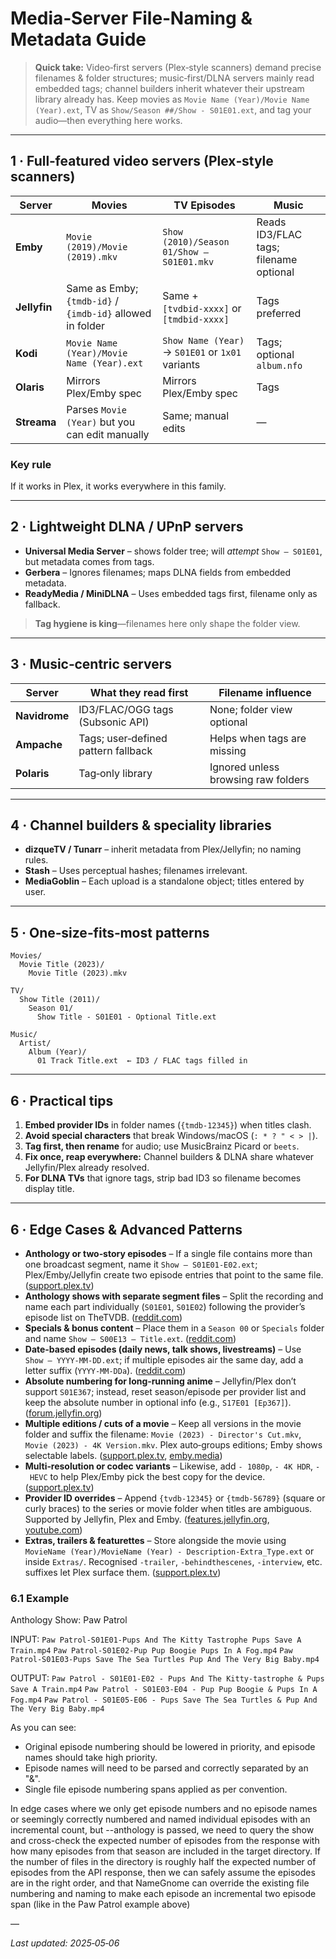 # Media‑Server File‑Naming & Metadata Guide

> **Quick take:** Video‑first servers (Plex‑style scanners) demand precise filenames & folder structures; music‑first/DLNA servers mainly read embedded tags; channel builders inherit whatever their upstream library already has. Keep movies as `Movie Name (Year)/Movie Name (Year).ext`, TV as `Show/Season ##/Show ‑ S01E01.ext`, and tag your audio—then everything here works.

---

## 1 · Full‑featured video servers (Plex‑style scanners)

| Server       | Movies                                                    | TV Episodes                                      | Music                                  |
| ------------ | --------------------------------------------------------- | ------------------------------------------------ | -------------------------------------- |
| **Emby**     | `Movie (2019)/Movie (2019).mkv`                           | `Show (2010)/Season 01/Show – S01E01.mkv`        | Reads ID3/FLAC tags; filename optional |
| **Jellyfin** | Same as Emby; `{tmdb‑id}` / `{imdb‑id}` allowed in folder | Same + `[tvdbid‑xxxx]` or `[tmdbid‑xxxx]`        | Tags preferred                         |
| **Kodi**     | `Movie Name (Year)/Movie Name (Year).ext`                 | `Show Name (Year)` → `S01E01` or `1x01` variants | Tags; optional `album.nfo`             |
| **Olaris**   | Mirrors Plex/Emby spec                                    | Mirrors Plex/Emby spec                           | Tags                                   |
| **Streama**  | Parses `Movie (Year)` but you can edit manually           | Same; manual edits                               | —                                      |

### Key rule

If it works in Plex, it works everywhere in this family.

---

## 2 · Lightweight DLNA / UPnP servers

* **Universal Media Server** – shows folder tree; will *attempt* `Show – S01E01`, but metadata comes from tags.
* **Gerbera** – Ignores filenames; maps DLNA fields from embedded metadata.
* **ReadyMedia / MiniDLNA** – Uses embedded tags first, filename only as fallback.

> **Tag hygiene is king**—filenames here only shape the folder view.

---

## 3 · Music‑centric servers

| Server        | What they read first                | Filename influence                  |
| ------------- | ----------------------------------- | ----------------------------------- |
| **Navidrome** | ID3/FLAC/OGG tags (Subsonic API)    | None; folder view optional          |
| **Ampache**   | Tags; user‑defined pattern fallback | Helps when tags are missing         |
| **Polaris**   | Tag‑only library                    | Ignored unless browsing raw folders |

---

## 4 · Channel builders & speciality libraries

* **dizqueTV / Tunarr** – inherit metadata from Plex/Jellyfin; no naming rules.
* **Stash** – Uses perceptual hashes; filenames irrelevant.
* **MediaGoblin** – Each upload is a standalone object; titles entered by user.

---

## 5 · One‑size‑fits‑most patterns

```text
Movies/
  Movie Title (2023)/
    Movie Title (2023).mkv

TV/
  Show Title (2011)/
    Season 01/
      Show Title - S01E01 - Optional Title.ext

Music/
  Artist/
    Album (Year)/
      01 Track Title.ext  ← ID3 / FLAC tags filled in
```

---

## 6 · Practical tips

1. **Embed provider IDs** in folder names (`{tmdb-12345}`) when titles clash.
2. **Avoid special characters** that break Windows/macOS (`: * ? " < > |`).
3. **Tag first, then rename** for audio; use MusicBrainz Picard or `beets`.
4. **Fix once, reap everywhere:** Channel builders & DLNA share whatever Jellyfin/Plex already resolved.
5. **For DLNA TVs** that ignore tags, strip bad ID3 so filename becomes display title.

---

## 6 · Edge Cases & Advanced Patterns

* **Anthology or two‑story episodes** – If a single file contains more than one broadcast segment, name it `Show – S01E01-E02.ext`; Plex/Emby/Jellyfin create two episode entries that point to the same file. ([support.plex.tv](https://support.plex.tv/articles/naming-and-organizing-your-tv-show-files/?utm_source=chatgpt.com))
* **Anthology shows with separate segment files** – Split the recording and name each part individually (`S01E01`, `S01E02`) following the provider’s episode list on TheTVDB. ([reddit.com](https://www.reddit.com/r/PleX/comments/bh306k/what_is_the_best_way_to_fix_this_the_episodes/?utm_source=chatgpt.com))
* **Specials & bonus content** – Place them in a `Season 00` or `Specials` folder and name `Show – S00E13 – Title.ext`. ([reddit.com](https://www.reddit.com/r/PleX/comments/r68h8h/how_to_include_specials/?utm_source=chatgpt.com))
* **Date‑based episodes (daily news, talk shows, livestreams)** – Use `Show – YYYY-MM-DD.ext`; if multiple episodes air the same day, add a letter suffix (`YYYY-MM-DDa`). ([reddit.com](https://www.reddit.com/r/PleX/comments/12alhj1/datebased_tv_episodes_with_two_from_the_same_day/?utm_source=chatgpt.com))
* **Absolute numbering for long‑running anime** – Jellyfin/Plex don’t support `S01E367`; instead, reset season/episode per provider list and keep the absolute number in optional info (e.g., `S17E01 [Ep367]`). ([forum.jellyfin.org](https://forum.jellyfin.org/t-absolute-numbering-for-anime?utm_source=chatgpt.com))
* **Multiple editions / cuts of a movie** – Keep all versions in the movie folder and suffix the filename: `Movie (2023) - Director's Cut.mkv`, `Movie (2023) - 4K Version.mkv`. Plex auto‑groups editions; Emby shows selectable labels. ([support.plex.tv](https://support.plex.tv/articles/multiple-editions/?utm_source=chatgpt.com), [emby.media](https://emby.media/community/index.php?%2Ftopic%2F121322-multiple-version-custom-naming%2F=&utm_source=chatgpt.com))
* **Multi‑resolution or codec variants** – Likewise, add `- 1080p`, `- 4K HDR`, `- HEVC` to help Plex/Emby pick the best copy for the device. ([support.plex.tv](https://support.plex.tv/articles/multiple-editions/?utm_source=chatgpt.com))
* **Provider ID overrides** – Append `{tvdb-12345}` or `{tmdb-56789}` (square or curly braces) to the series or movie folder when titles are ambiguous. Supported by Jellyfin, Plex and Emby. ([features.jellyfin.org](https://features.jellyfin.org/posts/1671/parse-tvdb-ids-in-series-folder-name?utm_source=chatgpt.com), [youtube.com](https://www.youtube.com/watch?v=zClNv4_mSd0&utm_source=chatgpt.com))
* **Extras, trailers & featurettes** – Store alongside the movie using `MovieName (Year)/MovieName (Year) - Description-Extra_Type.ext` or inside `Extras/`. Recognised `-trailer`, `-behindthescenes`, `-interview`, etc. suffixes let Plex surface them. ([support.plex.tv](https://support.plex.tv/articles/local-files-for-trailers-and-extras/?utm_source=chatgpt.com))

### 6.1 Example

Anthology Show: Paw Patrol

INPUT:
`Paw Patrol-S01E01-Pups And The Kitty Tastrophe Pups Save A Train.mp4`
`Paw Patrol-S01E02-Pup Pup Boogie Pups In A Fog.mp4`
`Paw Patrol-S01E03-Pups Save The Sea Turtles Pup And The Very Big Baby.mp4`

OUTPUT:
`Paw Patrol - S01E01-E02 - Pups And The Kitty-tastrophe & Pups Save A Train.mp4`
`Paw Patrol - S01E03-E04 - Pup Pup Boogie & Pups In A Fog.mp4`
`Paw Patrol - S01E05-E06 - Pups Save The Sea Turtles & Pup And The Very Big Baby.mp4`

As you can see:
- Original episode numbering should be lowered in priority, and episode names should take high priority.
- Episode names will need to be parsed and correctly separated by an "&".
- Single file episode numbering spans applied as per convention.

In edge cases where we only get episode numbers and no episode names or seemingly correctly numbered and named individual episodes with an incremental count, but --anthology is passed, we need to query the show and cross-check the expected number of episodes from the response with how many episodes from that season are included in the target directory. If the number of files in the directory is roughly half the expected number of episodes from the API response, then we can safely assume the episodes are in the right order, and that NameGnome can override the existing file numbering and naming to make each episode an incremental two episode span (like in the Paw Patrol example above)

—

*Last updated: 2025‑05‑06*
